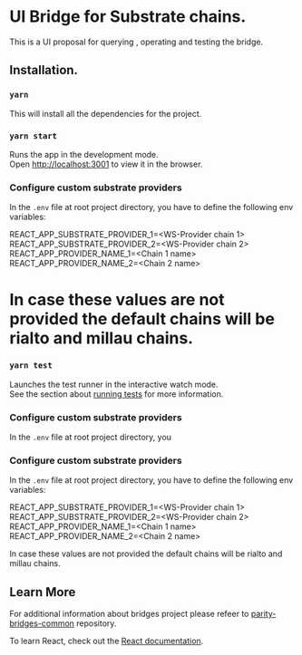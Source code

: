 # UI Bridge for Substrate chains.

This is a UI proposal for querying , operating and testing the bridge.

## Installation.

### `yarn`

This will install all the dependencies for the project.

### `yarn start`

Runs the app in the development mode.\
Open [http://localhost:3001](http://localhost:3001) to view it in the browser.

### Configure custom substrate providers

In the `.env` file at root project directory, you have to define the following env variables:

REACT_APP_SUBSTRATE_PROVIDER_1=<WS-Provider chain 1>
REACT_APP_SUBSTRATE_PROVIDER_2=<WS-Provider chain 2>
REACT_APP_PROVIDER_NAME_1=<Chain 1 name>
REACT_APP_PROVIDER_NAME_2=<Chain 2 name>

# In case these values are not provided the default chains will be rialto and millau chains.

### `yarn test`

Launches the test runner in the interactive watch mode.\
See the section about [running tests](https://facebook.github.io/create-react-app/docs/running-tests) for more information.

### Configure custom substrate providers

In the `.env` file at root project directory, you

### Configure custom substrate providers

In the `.env` file at root project directory, you have to define the following env variables:

REACT_APP_SUBSTRATE_PROVIDER_1=<WS-Provider chain 1>
REACT_APP_SUBSTRATE_PROVIDER_2=<WS-Provider chain 2>
REACT_APP_PROVIDER_NAME_1=<Chain 1 name>
REACT_APP_PROVIDER_NAME_2=<Chain 2 name>

In case these values are not provided the default chains will be rialto and millau chains.

## Learn More

For additional information about bridges project please refeer to [parity-bridges-common](https://github.com/paritytech/parity-bridges-common) repository.

To learn React, check out the [React documentation](https://reactjs.org/).
